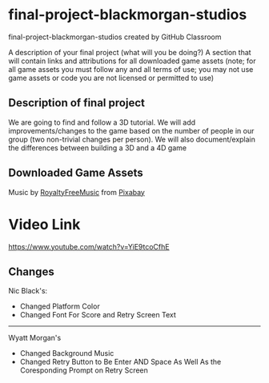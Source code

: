 # final-project-blackmorgan-studios
final-project-blackmorgan-studios created by GitHub Classroom

A description of your final project (what will you be doing?)
A section that will contain links and attributions for all downloaded game assets 
(note; for all game assets you must follow any and all terms of use; you may not use game assets or code you are not licensed or permitted to use)

## Description of final project
We are going to find and follow a 3D tutorial.  We will add improvements/changes to the game based on the number of people in our group (two non-trivial changes per person).  We will also document/explain the differences between building a 3D and a 4D game
## Downloaded Game Assets
Music by <a href="https://pixabay.com/users/royaltyfreemusic-29393722/?utm_source=link-attribution&utm_medium=referral&utm_campaign=music&utm_content=146661">RoyaltyFreeMusic</a> from <a href="https://pixabay.com//?utm_source=link-attribution&utm_medium=referral&utm_campaign=music&utm_content=146661">Pixabay</a>

# Video Link
https://www.youtube.com/watch?v=YiE9tcoCfhE  

## Changes
Nic Black's: 
 - Changed Platform Color
 - Changed Font For Score and Retry Screen Text
---
Wyatt Morgan's
 - Changed Background Music
 - Changed Retry Button to Be Enter AND Space As Well As the Coresponding Prompt on Retry Screen

